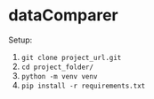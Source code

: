 # dataComparer

Setup:

1. `git clone project_url.git`
2. `cd project_folder/`
3. `python -m venv venv`
4. `pip install -r requirements.txt`